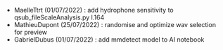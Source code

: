 - MaelleTtrt (01/07/2022) : add hydrophone sensitivity to qsub_fileScaleAnalysis.py l.164 
- MathieuDupont (25/07/2022) : randomise and optimize wav selection for preview 
- GabrielDubus (01/07/2022) : add mmdetect model to AI notebook
